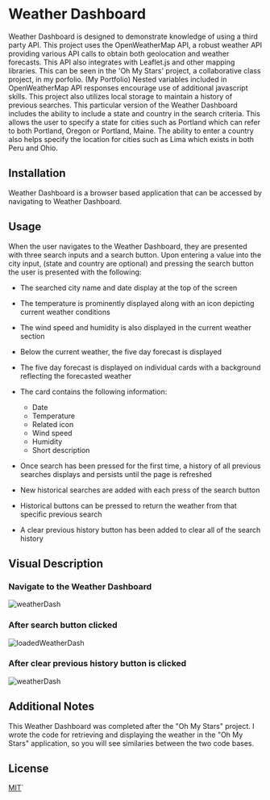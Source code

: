 # Weather Dashboard
Weather Dashboard is designed to demonstrate knowledge of using a third party API.  This project uses the OpenWeatherMap API, a robust weather API providing various API calls to obtain both geolocation and weather forecasts.  This API also integrates with Leaflet.js and other mapping libraries.  This can be seen in the 'Oh My Stars' project, a collaborative class project, in my porfolio. (My Portfolio) Nested variables included in OpenWeatherMap API responses encourage use of additional javascript skills. This project also utilizes local storage to maintain a history of previous searches.  This particular version of the Weather Dashboard includes the ability to include a state and country in the search criteria.  This allows the user to specify a state for cities such as Portland which can refer to both Portland, Oregon or Portland, Maine.  The ability to enter a country also helps specify the location for cities such as Lima which exists in both Peru and Ohio. 


## Installation
Weather Dashboard is a browser based application that can be accessed by navigating to Weather Dashboard.


## Usage
When the user navigates to the Weather Dashboard, they are presented with three search inputs and a search button.  Upon entering a value into the city input, (state and country are optional) and pressing the search button the user is presented with the following:
  - The searched city name and date display at the top of the screen
  - The temperature is prominently displayed along with an icon depicting current weather conditions
  - The wind speed and humidity is also displayed in the current weather section

  - Below the current weather, the five day forecast is displayed
  - The five day forecast is displayed on individual cards with a background reflecting the forecasted weather
  - The card contains the following information:
      - Date
      - Temperature
      - Related icon
      - Wind speed
      - Humidity
      - Short description

 - Once search has been pressed for the first time, a history of all previous searches displays and persists until the page is refreshed
 - New historical searches are added with each press of the search button
 - Historical buttons can be pressed to return the weather from that specific previous search

 - A clear previous history button has been added to clear all of the search history


## Visual Description

### Navigate to the Weather Dashboard
![weatherDash](https://github.com/Moebirdie/A-Weather-Dashboard/assets/93432701/bf39c37f-a37c-4a5e-8c3d-47a4121be68a)

### After search button clicked
![loadedWeatherDash](https://github.com/Moebirdie/A-Weather-Dashboard/assets/93432701/f917f3d1-39b4-41b0-a17e-a33bf2459bf1)

### After clear previous history button is clicked
![weatherDash](https://github.com/Moebirdie/A-Weather-Dashboard/assets/93432701/515c1e29-5b30-4a11-95d8-3ca5655549e1)


## Additional Notes
This Weather Dashboard was completed after the "Oh My Stars" project. I wrote the code for retrieving and displaying the weather in the "Oh My Stars" application, so you will see similaries between the two code bases. 


## License
[MIT](https://choosealicense.com/licenses/mit/)`  
